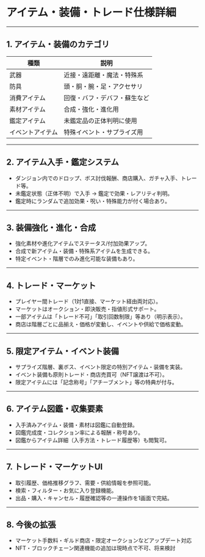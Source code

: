 # アイテム・装備・トレード仕様詳細

---

## 1. アイテム・装備のカテゴリ

| 種類            | 説明                              |
|-----------------|-----------------------------------|
| 武器            | 近接・遠距離・魔法・特殊系        |
| 防具            | 頭・胴・腕・足・アクセサリ        |
| 消費アイテム    | 回復・バフ・デバフ・蘇生など      |
| 素材アイテム    | 合成・強化・進化用                |
| 鑑定アイテム    | 未鑑定品の正体判明に使用          |
| イベントアイテム| 特殊イベント・サプライズ用         |

---

## 2. アイテム入手・鑑定システム

- ダンジョン内でのドロップ、ボス討伐報酬、商店購入、ガチャ入手、トレード等。
- 未鑑定状態（正体不明）で入手 → 鑑定で効果・レアリティ判明。
- 鑑定時にランダムで追加効果・呪い・特殊能力が付く場合あり。

---

## 3. 装備強化・進化・合成

- 強化素材や進化アイテムでステータス/付加効果アップ。
- 合成で新アイテム・装備・特殊系アイテムを生成できる。
- 特定イベント・階層でのみ進化可能な装備もあり。

---

## 4. トレード・マーケット

- プレイヤー間トレード（1対1直接、マーケット経由両対応）。
- マーケットはオークション・即決販売・指値形式サポート。
- 一部アイテムは「トレード不可」「取引回数制限」等あり（明示表示）。
- 商店は階層ごとに品揃え・価格が変動し、イベントや供給で価格変動。

---

## 5. 限定アイテム・イベント装備

- サプライズ階層、裏ボス、イベント限定の特別アイテム・装備を実装。
- イベント装備も原則トレード・商店売買可（NFT譲渡は不可）。
- 限定アイテムには「記念称号」「アチーブメント」等の特典が付与。

---

## 6. アイテム図鑑・収集要素

- 入手済みアイテム・装備・素材は図鑑に自動登録。
- 図鑑完成度・コレクション率による報酬・称号あり。
- 図鑑からアイテム詳細（入手方法・トレード履歴等）も閲覧可。

---

## 7. トレード・マーケットUI

- 取引履歴、価格推移グラフ、需要・供給情報を参照可能。
- 検索・フィルター・お気に入り登録機能。
- 出品・購入・キャンセル・履歴確認等の一連操作を1画面で完結。

---

## 8. 今後の拡張

- マーケット手数料・ギルド商店・限定オークションなどアップデート対応
- NFT・ブロックチェーン関連機能の追加は現時点で不可、将来検討
